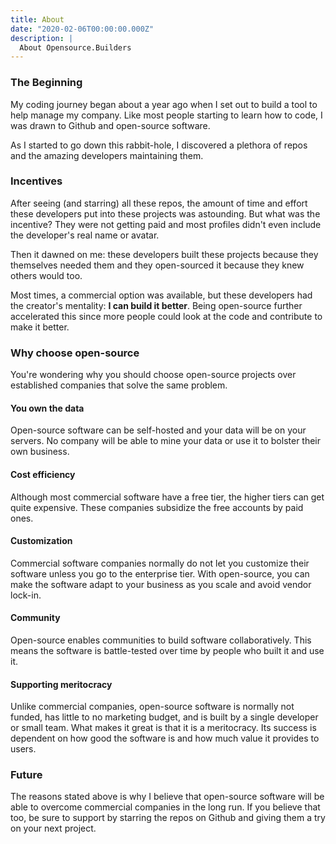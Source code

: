 ```yaml
---
title: About
date: "2020-02-06T00:00:00.000Z"
description: |
  About Opensource.Builders
---
```


### The Beginning

My coding journey began about a year ago when I set out to build a tool to help manage my company. Like most people starting to learn how to code, I was drawn to Github and open-source software.

As I started to go down this rabbit-hole, I discovered a plethora of repos and the amazing developers maintaining them.

### Incentives

After seeing (and starring) all these repos, the amount of time and effort these developers put into these projects was astounding. But what was the incentive? They were not getting paid and most profiles didn't even include the developer's real name or avatar.

Then it dawned on me: these developers built these projects because they themselves needed them and they open-sourced it because they knew others would too.

Most times, a commercial option was available, but these developers had the creator's mentality: **I can build it better**. Being open-source further accelerated this since more people could look at the code and contribute to make it better.

### Why choose open-source

You're wondering why you should choose open-source projects over established companies that solve the same problem.

#### You own the data

Open-source software can be self-hosted and your data will be on your servers. No company will be able to mine your data or use it to bolster their own business.

#### Cost efficiency

Although most commercial software have a free tier, the higher tiers can get quite expensive. These companies subsidize the free accounts by paid ones.

#### Customization

Commercial software companies normally do not let you customize their software unless you go to the enterprise tier. With open-source, you can make the software adapt to your business as you scale and avoid vendor lock-in.

#### Community

Open-source enables communities to build software collaboratively. This means the software is battle-tested over time by people who built it and use it.

#### Supporting meritocracy

Unlike commercial companies, open-source software is normally not funded, has little to no marketing budget, and is built by a single developer or small team. What makes it great is that it is a meritocracy. Its success is dependent on how good the software is and how much value it provides to users.

### Future

The reasons stated above is why I believe that open-source software will be able to overcome commercial companies in the long run. If you believe that too, be sure to support by starring the repos on Github and giving them a try on your next project.
